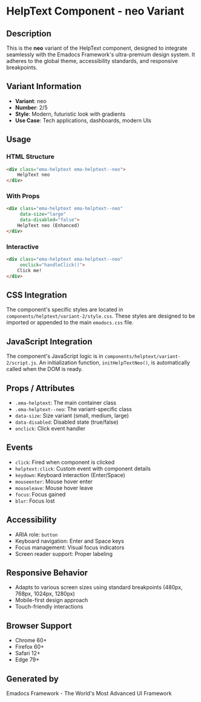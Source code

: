 # HelpText Component - neo Variant

## Description
This is the **neo** variant of the HelpText component, designed to integrate seamlessly with the Emadocs Framework's ultra-premium design system. It adheres to the global theme, accessibility standards, and responsive breakpoints.

## Variant Information
- **Variant**: neo
- **Number**: 2/5
- **Style**: Modern, futuristic look with gradients
- **Use Case**: Tech applications, dashboards, modern UIs

## Usage

### HTML Structure
```html
<div class="ema-helptext ema-helptext--neo">
    HelpText neo
</div>
```

### With Props
```html
<div class="ema-helptext ema-helptext--neo" 
     data-size="large" 
     data-disabled="false">
    HelpText neo (Enhanced)
</div>
```

### Interactive
```html
<div class="ema-helptext ema-helptext--neo" 
     onclick="handleClick()">
    Click me!
</div>
```

## CSS Integration
The component's specific styles are located in `components/helptext/variant-2/style.css`. These styles are designed to be imported or appended to the main `emadocs.css` file.

## JavaScript Integration
The component's JavaScript logic is in `components/helptext/variant-2/script.js`. An initialization function, `initHelpTextNeo()`, is automatically called when the DOM is ready.

## Props / Attributes
- `.ema-helptext`: The main container class
- `.ema-helptext--neo`: The variant-specific class
- `data-size`: Size variant (small, medium, large)
- `data-disabled`: Disabled state (true/false)
- `onclick`: Click event handler

## Events
- `click`: Fired when component is clicked
- `helptext:click`: Custom event with component details
- `keydown`: Keyboard interaction (Enter/Space)
- `mouseenter`: Mouse hover enter
- `mouseleave`: Mouse hover leave
- `focus`: Focus gained
- `blur`: Focus lost

## Accessibility
- ARIA role: `button`
- Keyboard navigation: Enter and Space keys
- Focus management: Visual focus indicators
- Screen reader support: Proper labeling

## Responsive Behavior
- Adapts to various screen sizes using standard breakpoints (480px, 768px, 1024px, 1280px)
- Mobile-first design approach
- Touch-friendly interactions

## Browser Support
- Chrome 60+
- Firefox 60+
- Safari 12+
- Edge 79+

## Generated by
Emadocs Framework - The World's Most Advanced UI Framework
